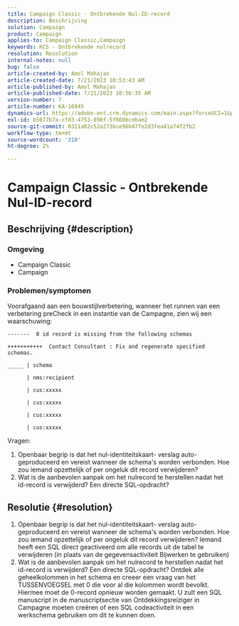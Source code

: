 ```yaml
---
title: Campaign Classic - Ontbrekende Nul-ID-record
description: Beschrijving
solution: Campaign
product: Campaign
applies-to: Campaign Classic,Campaign
keywords: KCS - Ontbrekende nulrecord
resolution: Resolution
internal-notes: null
bug: false
article-created-by: Amol Mahajan
article-created-date: 7/21/2023 10:53:43 AM
article-published-by: Amol Mahajan
article-published-date: 7/21/2023 10:56:35 AM
version-number: 7
article-number: KA-16945
dynamics-url: https://adobe-ent.crm.dynamics.com/main.aspx?forceUCI=1&pagetype=entityrecord&etn=knowledgearticle&id=8593aad9-b427-ee11-9966-6045bd0067ea
exl-id: b5077b7a-cfd3-4753-890f-5f660bcebae2
source-git-commit: 0311a02c52a273bce96b47fe2d3fea41a74f2fb2
workflow-type: tm+mt
source-wordcount: '210'
ht-degree: 2%

---
```


# Campaign Classic - Ontbrekende Nul-ID-record

## Beschrijving {#description}


### <b>Omgeving</b>

- Campaign Classic
- Campaign




### <b>Problemen/symptomen</b>

Voorafgaand aan een bouwstijlverbetering, wanneer het runnen van een verbetering preCheck in een instantie van de Campagne, zien wij een waarschuwing:


```
-------  0 id record is missing from the following schemas

+++++++++++  Contact Consultant : Fix and regenerate specified schemas.

_____ | schema                   

      | nms:recipient            

      | cus:xxxxx     

      | cus:xxxxx         

      | cus:xxxxx        

      | cus:xxxxx
```


Vragen:

1. Openbaar begrip is dat het nul-identiteitskaart- verslag auto-geproduceerd en vereist wanneer de schema&#39;s worden verbonden. Hoe zou iemand opzettelijk of per ongeluk dit record verwijderen?
2. Wat is de aanbevolen aanpak om het nulrecord te herstellen nadat het id-record is verwijderd? Een directe SQL-opdracht?



## Resolutie {#resolution}


1. Openbaar begrip is dat het nul-identiteitskaart- verslag auto-geproduceerd en vereist wanneer de schema&#39;s worden verbonden. Hoe zou iemand opzettelijk of per ongeluk dit record verwijderen? Iemand heeft een SQL direct geactiveerd om alle records uit de tabel te verwijderen (in plaats van de gegevensactiviteit Bijwerken te gebruiken)
2. Wat is de aanbevolen aanpak om het nulrecord te herstellen nadat het id-record is verwijderd? Een directe SQL-opdracht? Ontdek alle geheelkolommen in het schema en creeer een vraag van het TUSSENVOEGSEL met 0 die voor al die kolommen wordt bevolkt. Hiermee moet de 0-record opnieuw worden gemaakt. U zult een SQL manuscript in de manuscriptsectie van Ontdekkingsreiziger in Campagne moeten creëren of een SQL codeactiviteit in een werkschema gebruiken om dit te kunnen doen.
